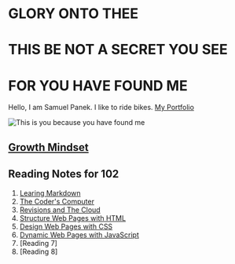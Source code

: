 # GLORY ONTO THEE
# THIS BE NOT A SECRET YOU SEE
# FOR YOU HAVE FOUND ME

Hello, I am Samuel Panek. I like to ride bikes. [My Portfolio](https://github.com/spamuelranek)

 ![This is you because you have found me](https://cdn.shopify.com/s/files/1/1287/1481/articles/transcendence-1920x-1024x576_765x.progressive.jpg?v=1566453766)

## [Growth Mindset](README.md)

## Reading Notes for 102
1. [Learing Markdown](learning-markdown.md)
2. [The Coder's Computer](the-coders-computer.md)
3. [Revisions and The Cloud](revisions-and-the-cloud.md)
4. [Structure Web Pages with HTML](html-notes.md)
5. [Design Web Pages with CSS](css-notes.md)
6. [Dynamic Web Pages with JavaScript](javascript.md)
7. [Reading 7]
8. [Reading 8]